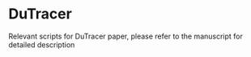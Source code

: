 # DuTracer
Relevant scripts for DuTracer paper, please refer to the manuscript for detailed description
